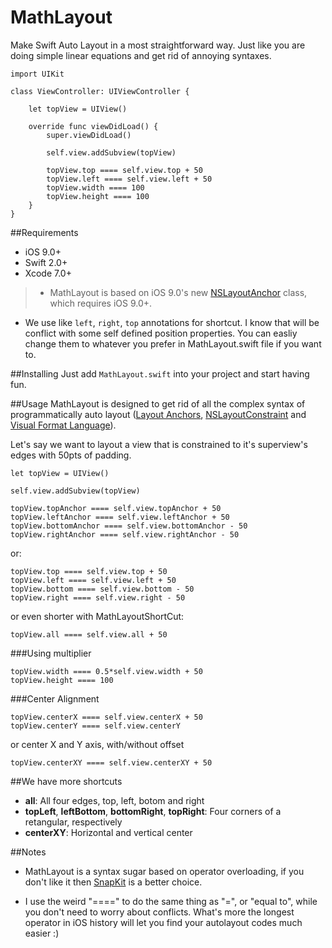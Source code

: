 # MathLayout
Make Swift Auto Layout in a most straightforward way. Just like you are doing simple linear equations and get rid of annoying syntaxes.

```
import UIKit

class ViewController: UIViewController {

    let topView = UIView()
    
    override func viewDidLoad() {
        super.viewDidLoad()
        
        self.view.addSubview(topView)
        
        topView.top ==== self.view.top + 50
        topView.left ==== self.view.left + 50
        topView.width ==== 100
        topView.height ==== 100
    }
}
```
##Requirements
- iOS 9.0+
- Swift 2.0+
- Xcode 7.0+

> - MathLayout is based on iOS 9.0's new [NSLayoutAnchor](https://developer.apple.com/library/mac/documentation/AppKit/Reference/NSLayoutAnchor_ClassReference/) 
class, which requires iOS 9.0+. 
- We use like `left`, `right`, `top` annotations for shortcut. I know that will be conflict with some self defined position properties. You can easliy change them to whatever you prefer in MathLayout.swift file if you want to.

##Installing
Just add `MathLayout.swift` into your project and start having fun.

##Usage
MathLayout is designed to get rid of all the complex syntax of programmatically auto layout 
([Layout Anchors](https://developer.apple.com/library/mac/documentation/AppKit/Reference/NSLayoutAnchor_ClassReference/), 
[NSLayoutConstraint](https://developer.apple.com/library/ios/documentation/AppKit/Reference/NSLayoutConstraint_Class/index.html#//apple_ref/occ/cl/NSLayoutConstraint) and 
[Visual Format Language](https://developer.apple.com/library/ios/documentation/UserExperience/Conceptual/AutolayoutPG/VisualFormatLanguage.html#//apple_ref/doc/uid/TP40010853-CH27-SW1)).

Let's say we want to layout a view that is constrained to it's superview's edges with 50pts of padding.

```
let topView = UIView()
  
self.view.addSubview(topView)

topView.topAnchor ==== self.view.topAnchor + 50
topView.leftAnchor ==== self.view.leftAnchor + 50
topView.bottomAnchor ==== self.view.bottomAnchor - 50
topView.rightAnchor ==== self.view.rightAnchor - 50
```

or:

```
topView.top ==== self.view.top + 50
topView.left ==== self.view.left + 50
topView.bottom ==== self.view.bottom - 50
topView.right ==== self.view.right - 50
```


or even shorter with MathLayoutShortCut:

```
topView.all ==== self.view.all + 50
```

###Using multiplier

```
topView.width ==== 0.5*self.view.width + 50
topView.height ==== 100
```

###Center Alignment

```
topView.centerX ==== self.view.centerX + 50
topView.centerY ==== self.view.centerY
```

or center X and Y axis, with/without offset

```
topView.centerXY ==== self.view.centerXY + 50
```

##We have more shortcuts
- **all**: All four edges, top, left, botom and right
- **topLeft**, **leftBottom**, **bottomRight**, **topRight**: Four corners of a retangular, respectively
- **centerXY**: Horizontal and vertical center

##Notes

- MathLayout is a syntax sugar based on operator overloading, if you don't like it then [SnapKit](https://github.com/SnapKit/SnapKit) is a better choice.

- I use the weird "====" to do the same thing as "=", or "equal to", while you don't need to worry about conflicts. What's more the longest operator in iOS history will let you find your autolayout codes much easier :)

